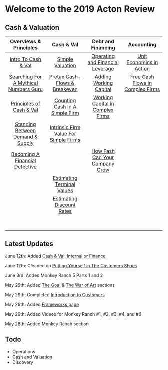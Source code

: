# Welcome to the 2019 Acton Review

## Cash & Valuation
|Overviews & Principles   	|Cash & Val  	|Debt and Financing   	|Accounting   	|
|:-:	|:-:	|:-:	|:-:	|
|[Intro To Cash & Val](intro-to-cash-and-valuation.md) 	| [Simple Valuation](simple-valuation.md) 	| [Operating and Financial Leverage](operating-and-financial-leverage.md) | [Unit Economics in Action](unit-economics-in-action.md) 	|
|[Searching For A Mythical Numbers Guru](mythical-numbers-guru.md) 	| [Pretax Cash-Flows & Breakeven](pretax-cashflows-and-breakeven.md)| [Adding Working Capital](adding-working-capital.md) | [Free Cash Flows in Complex Firms](free-cash-flow-complex.md)   	  	|
|[Principles of Cash & Val](principles-of-cash-and-valuation.md)   	| [Counting Cash In A Simple Firm](counting-cash-in-a-simple-firm.md)  	| [Working Capital in Complex Firms](working-capital-complex.md)   	  	|   	|
|[Standing Between Demand & Supply](standing-between-demand-and-supply.md) 	| [Intrinsic Firm Value For Simple Firms](ifv-simplefirms.md)  	|   	|   	|
|[Becoming A Financial Detective](becoming-a-financial-detective.md)   	| | [How Fash Can Your Company Grow](sgr.md) 	  	|   	|
|| [Estimating Terminal Values](estimating-terminal-values.md) 	| | |
|| [Estimating Discount Rates](estimating-discount-rates.md)  	| |   	|
|   	|   	|   	|   	|
|   	|   	|   	|   	|
|   	|   	|   	|   	|
|   	|   	|   	|   	|
|   	|   	|   	|   	|
|   	|   	|   	|   	|
|   	|   	|   	|   	|
|   	|   	|   	|   	|

## Latest Updates
June 12th: Added [Cash & Val: Internal or Finance](internalorfinance.md)

June 12th: Cleaned up [Putting Yourself in The Customers Shoes](customersshoes.md)

June 3rd: Added Monkey Ranch 5 Parts 1 and 2

May 29th: Added [The Goal](thegoal.md) & [The War of Art](thewarofart.md) sections

May 29th: Completed [Introduction to Customers](./intro-to-customers.md)

May 29th: Added [Frameworks page](./frameworks.md)

May 29th: Added Videos for Monkey Ranch #1, #2, #3, #4, and #6

May 28th: Added Monkey Ranch section


## Todo

- Operations
- Cash and Valuation
- Discovery
